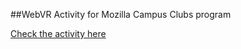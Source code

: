 
##WebVR Activity for Mozilla Campus Clubs program

[Check the activity here](https://mozillacampusclubs.github.io/becomeVRRockstar/) 
